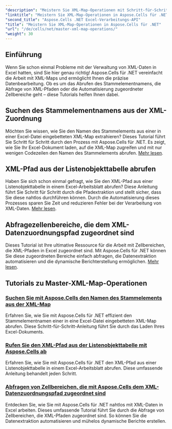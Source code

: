 ```yaml
---
"description": "Meistern Sie XML-Map-Operationen mit Schritt-für-Schritt-Tutorials. Rufen Sie mühelos Stammelemente ab, fragen Sie XML-Pfade ab und ordnen Sie Zellbereiche in Excel-Dateien zu."
"linktitle": "Meistern Sie XML-Map-Operationen in Aspose.Cells für .NET"
"second_title": "Aspose.Cells .NET Excel-Verarbeitungs-API"
"title": "Meistern Sie XML-Map-Operationen in Aspose.Cells für .NET"
"url": "/de/cells/net/master-xml-map-operations/"
"weight": 30
---
```


## Einführung

Wenn Sie schon einmal Probleme mit der Verwaltung von XML-Daten in Excel hatten, sind Sie hier genau richtig! Aspose.Cells für .NET vereinfacht die Arbeit mit XML-Maps und ermöglicht Ihnen die präzise Datenbearbeitung. Ob es um das Abrufen des Stammelementnamens, die Abfrage von XML-Pfaden oder die Automatisierung zugeordneter Zellbereiche geht – diese Tutorials helfen Ihnen dabei.

## Suchen des Stammelementnamens aus der XML-Zuordnung  
Möchten Sie wissen, wie Sie den Namen des Stammelements aus einer in einer Excel-Datei eingebetteten XML-Map extrahieren? Dieses Tutorial führt Sie Schritt für Schritt durch den Prozess mit Aspose.Cells für .NET. Es zeigt, wie Sie Ihr Excel-Dokument laden, auf die XML-Map zugreifen und mit nur wenigen Codezeilen den Namen des Stammelements abrufen. [Mehr lesen](./find-root-element-name-from-xml-map/).

## XML-Pfad aus der Listenobjekttabelle abrufen  
Haben Sie sich schon einmal gefragt, wie Sie den XML-Pfad aus einer Listenobjekttabelle in einem Excel-Arbeitsblatt abrufen? Diese Anleitung führt Sie Schritt für Schritt durch die Pfadextraktion und stellt sicher, dass Sie diese nahtlos durchführen können. Durch die Automatisierung dieses Prozesses sparen Sie Zeit und reduzieren Fehler bei der Verarbeitung von XML-Daten. [Mehr lesen](./retrieve-xml-path-from-list-object-table/).

## Abfragezellenbereiche, die dem XML-Datenzuordnungspfad zugeordnet sind  
Dieses Tutorial ist Ihre ultimative Ressource für die Arbeit mit Zellbereichen, die XML-Pfaden in Excel zugeordnet sind. Mit Aspose.Cells für .NET können Sie diese zugeordneten Bereiche einfach abfragen, die Datenextraktion automatisieren und die dynamische Berichterstellung ermöglichen. [Mehr lesen](./query-cell-areas-mapped-to-xml-data-map-path/).

## Tutorials zu Master-XML-Map-Operationen
### [Suchen Sie mit Aspose.Cells den Namen des Stammelements aus der XML-Map](./find-root-element-name-from-xml-map/)
Erfahren Sie, wie Sie mit Aspose.Cells für .NET effizient den Stammelementnamen einer in eine Excel-Datei eingebetteten XML-Map abrufen. Diese Schritt-für-Schritt-Anleitung führt Sie durch das Laden Ihres Excel-Dokuments.
### [Rufen Sie den XML-Pfad aus der Listenobjekttabelle mit Aspose.Cells ab](./retrieve-xml-path-from-list-object-table/)
Erfahren Sie, wie Sie mit Aspose.Cells für .NET den XML-Pfad aus einer Listenobjekttabelle in einem Excel-Arbeitsblatt abrufen. Diese umfassende Anleitung behandelt jeden Schritt.
### [Abfragen von Zellbereichen, die mit Aspose.Cells dem XML-Datenzuordnungspfad zugeordnet sind](./query-cell-areas-mapped-to-xml-data-map-path/)
Entdecken Sie, wie Sie mit Aspose.Cells für .NET nahtlos mit XML-Daten in Excel arbeiten. Dieses umfassende Tutorial führt Sie durch die Abfrage von Zellbereichen, die XML-Pfaden zugeordnet sind. So können Sie die Datenextraktion automatisieren und mühelos dynamische Berichte erstellen.